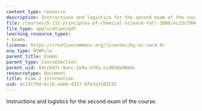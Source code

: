 ```yaml
---
content_type: resource
description: Instructions and logistics for the second exam of the course.
file: /courses/5-111-principles-of-chemical-science-fall-2008/ec23c7946c16aab6d3278fe3a3103232_exam2info.pdf
file_type: application/pdf
learning_resource_types:
- Exams
license: https://creativecommons.org/licenses/by-nc-sa/4.0/
ocw_type: OCWFile
parent_title: Exams
parent_type: CourseSection
parent_uid: 03ccb4fc-9acc-2e9a-e701-ccd83ded8e0c
resourcetype: Document
title: Exam 2 information
uid: ec23c794-6c16-aab6-d327-8fe3a3103232
---
```

Instructions and logistics for the second exam of the course.